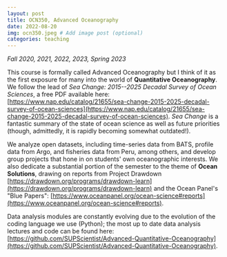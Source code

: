 ```yaml
---
layout: post
title: OCN350, Advanced Oceanography
date: 2022-08-20
img: ocn350.jpeg # Add image post (optional)
categories: teaching
---
```


*Fall 2020, 2021, 2022, 2023, Spring 2023*

This course is formally called Advanced Oceanography but I think of it as the first exposure for many into the world of **Quantitative Oceanography**. We follow the lead of *Sea Change: 2015--2025 Decadal Survey of Ocean Sciences*, a free PDF available here: [https://www.nap.edu/catalog/21655/sea-change-2015-2025-decadal-survey-of-ocean-sciences](https://www.nap.edu/catalog/21655/sea-change-2015-2025-decadal-survey-of-ocean-sciences). *Sea Change* is a fantastic summary of the state of ocean science as well as future priorities (though, admittedly, it is rapidly becoming somewhat outdated!). 

We analyze open datasets, including time-series data from BATS, profile data from Argo, and fisheries data from Peru, among others, and develop group projects that hone in on students' own oceanographic interests. We also dedicate a substantial portion of the semester to the theme of **Ocean Solutions**, drawing on reports from Project Drawdown [https://drawdown.org/programs/drawdown-learn](https://drawdown.org/programs/drawdown-learn) and the Ocean Panel's "Blue Papers": [https://www.oceanpanel.org/ocean-science#reports](https://www.oceanpanel.org/ocean-science#reports). 

Data analysis modules are constantly evolving due to the evolution of the coding language we use (Python); the most up to date data analysis lectures and code can be found here: [https://github.com/SUPScientist/Advanced-Quantitative-Oceanography](https://github.com/SUPScientist/Advanced-Quantitative-Oceanography).
